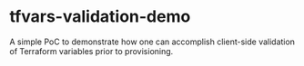 # tfvars-validation-demo
A simple PoC to demonstrate how one can accomplish client-side validation of Terraform variables prior to provisioning.
